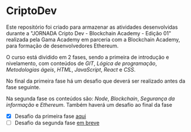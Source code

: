 # CriptoDev

Este repositório foi criado para armazenar as atividades desenvolvidas durante a "JORNADA Cripto Dev - Blockchain Academy - Edição 01" realizada pela Gama Academy em parceria com a Blockchain Academy, para formação de desenvolvedores Ethereum.

O curso está dividido em 2 fases, sendo a primeira de introdução e nivelamento, com conteúdos de *GIT*, *Lógica de programação*, *Metodologias ágeis*, *HTML*, *JavaScript*, *React* e *CSS*.

No final da primeira fase há um desafio que deverá ser realizado antes da fase seguinte.

Na segunda fase os conteúdos são: *Node*, *Blockchain*, *Segurança da informação* e *Ethereum*. Também haverá um desafio ao final da fase

- [x] Desafio da primeira fase [aqui](/calculadora/)
- [ ] Desafio da segunda fase [em breve]()